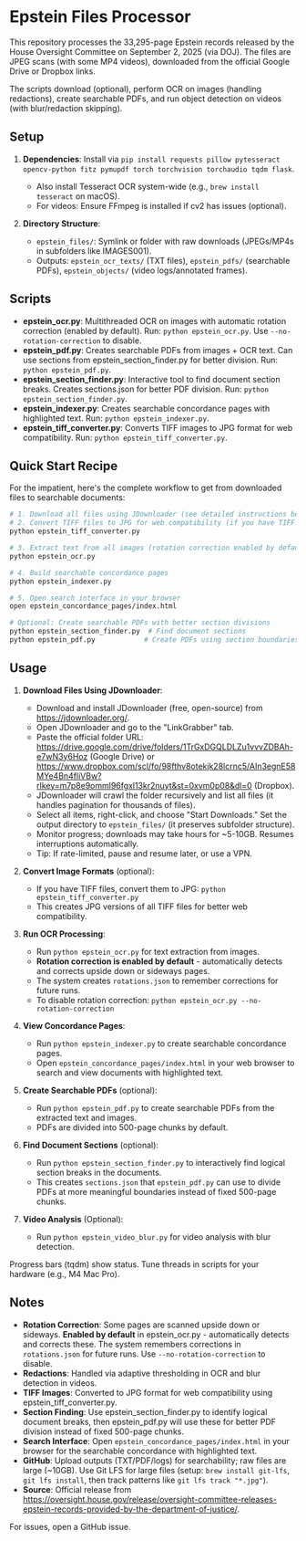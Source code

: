 # Epstein Files Processor

This repository processes the 33,295-page Epstein records released by the House Oversight Committee on September 2, 2025 (via DOJ). The files are JPEG scans (with some MP4 videos), downloaded from the official Google Drive or Dropbox links.

The scripts download (optional), perform OCR on images (handling redactions), create searchable PDFs, and run object detection on videos (with blur/redaction skipping).

## Setup

1. **Dependencies**: Install via `pip install requests pillow pytesseract opencv-python fitz pymupdf torch torchvision torchaudio tqdm flask`.
   - Also install Tesseract OCR system-wide (e.g., `brew install tesseract` on macOS).
   - For videos: Ensure FFmpeg is installed if cv2 has issues (optional).

2. **Directory Structure**:
   - `epstein_files/`: Symlink or folder with raw downloads (JPEGs/MP4s in subfolders like IMAGES001).
   - Outputs: `epstein_ocr_texts/` (TXT files), `epstein_pdfs/` (searchable PDFs), `epstein_objects/` (video logs/annotated frames).

## Scripts

- **epstein_ocr.py**: Multithreaded OCR on images with automatic rotation correction (enabled by default). Run: `python epstein_ocr.py`. Use `--no-rotation-correction` to disable.
- **epstein_pdf.py**: Creates searchable PDFs from images + OCR text. Can use sections from epstein_section_finder.py for better division. Run: `python epstein_pdf.py`.
- **epstein_section_finder.py**: Interactive tool to find document section breaks. Creates sections.json for better PDF division. Run: `python epstein_section_finder.py`.
- **epstein_indexer.py**: Creates searchable concordance pages with highlighted text. Run: `python epstein_indexer.py`.
- **epstein_tiff_converter.py**: Converts TIFF images to JPG format for web compatibility. Run: `python epstein_tiff_converter.py`.

## Quick Start Recipe

For the impatient, here's the complete workflow to get from downloaded files to searchable documents:

```bash
# 1. Download all files using JDownloader (see detailed instructions below)
# 2. Convert TIFF files to JPG for web compatibility (if you have TIFF files)
python epstein_tiff_converter.py

# 3. Extract text from all images (rotation correction enabled by default), also does object detection on the videos.
python epstein_ocr.py

# 4. Build searchable concordance pages
python epstein_indexer.py

# 5. Open search interface in your browser
open epstein_concordance_pages/index.html

# Optional: Create searchable PDFs with better section divisions
python epstein_section_finder.py  # Find document sections
python epstein_pdf.py            # Create PDFs using section boundaries
```

## Usage

1. **Download Files Using JDownloader**:
    - Download and install JDownloader (free, open-source) from https://jdownloader.org/.
    - Open JDownloader and go to the "LinkGrabber" tab.
    - Paste the official folder URL: https://drive.google.com/drive/folders/1TrGxDGQLDLZu1vvvZDBAh-e7wN3y6Hoz (Google Drive) or https://www.dropbox.com/scl/fo/98fthv8otekjk28lcrnc5/AIn3egnE58MYe4Bn4fliVBw?rlkey=m7p8e9omml96fgxl13kr2nuyt&st=0xvm0p08&dl=0 (Dropbox).
    - JDownloader will crawl the folder recursively and list all files (it handles pagination for thousands of files).
    - Select all items, right-click, and choose "Start Downloads." Set the output directory to `epstein_files/` (it preserves subfolder structure).
    - Monitor progress; downloads may take hours for ~5-10GB. Resumes interruptions automatically.
    - Tip: If rate-limited, pause and resume later, or use a VPN.

2. **Convert Image Formats** (optional):
    - If you have TIFF files, convert them to JPG: `python epstein_tiff_converter.py`
    - This creates JPG versions of all TIFF files for better web compatibility.

3. **Run OCR Processing**:
    - Run `python epstein_ocr.py` for text extraction from images.
    - **Rotation correction is enabled by default** - automatically detects and corrects upside down or sideways pages.
    - The system creates `rotations.json` to remember corrections for future runs.
    - To disable rotation correction: `python epstein_ocr.py --no-rotation-correction`

4. **View Concordance Pages**:
    - Run `python epstein_indexer.py` to create searchable concordance pages.
    - Open `epstein_concordance_pages/index.html` in your web browser to search and view documents with highlighted text.

5. **Create Searchable PDFs** (optional):
    - Run `python epstein_pdf.py` to create searchable PDFs from the extracted text and images.
    - PDFs are divided into 500-page chunks by default.

6. **Find Document Sections** (optional):
    - Run `python epstein_section_finder.py` to interactively find logical section breaks in the documents.
    - This creates `sections.json` that `epstein_pdf.py` can use to divide PDFs at more meaningful boundaries instead of fixed 500-page chunks.

7. **Video Analysis** (Optional):
    - Run `python epstein_video_blur.py` for video analysis with blur detection.

Progress bars (tqdm) show status. Tune threads in scripts for your hardware (e.g., M4 Mac Pro).

## Notes

- **Rotation Correction**: Some pages are scanned upside down or sideways. **Enabled by default** in epstein_ocr.py - automatically detects and corrects these. The system remembers corrections in `rotations.json` for future runs. Use `--no-rotation-correction` to disable.
- **Redactions**: Handled via adaptive thresholding in OCR and blur detection in videos.
- **TIFF Images**: Converted to JPG format for web compatibility using epstein_tiff_converter.py.
- **Section Finding**: Use epstein_section_finder.py to identify logical document breaks, then epstein_pdf.py will use these for better PDF division instead of fixed 500-page chunks.
- **Search Interface**: Open `epstein_concordance_pages/index.html` in your browser for the searchable concordance with highlighted text.
- **GitHub**: Upload outputs (TXT/PDF/logs) for searchability; raw files are large (~10GB). Use Git LFS for large files (setup: `brew install git-lfs`, `git lfs install`, then track patterns like `git lfs track "*.jpg"`).
- **Source**: Official release from https://oversight.house.gov/release/oversight-committee-releases-epstein-records-provided-by-the-department-of-justice/.

For issues, open a GitHub issue.